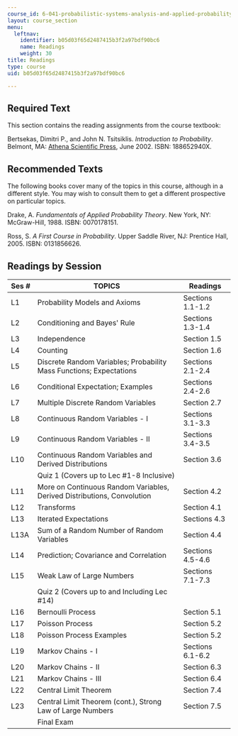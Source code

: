 ```yaml
---
course_id: 6-041-probabilistic-systems-analysis-and-applied-probability-spring-2006
layout: course_section
menu:
  leftnav:
    identifier: b05d03f65d2487415b3f2a97bdf90bc6
    name: Readings
    weight: 30
title: Readings
type: course
uid: b05d03f65d2487415b3f2a97bdf90bc6

---
```


Required Text
-------------

This section contains the reading assignments from the course textbook:

Bertsekas, Dimitri P., and John N. Tsitsiklis. _Introduction to Probability_. Belmont, MA: [Athena Scientific Press](http://www.athenasc.com/probbook.html), June 2002. ISBN: 188652940X.

Recommended Texts
-----------------

The following books cover many of the topics in this course, although in a different style. You may wish to consult them to get a different prospective on particular topics.

Drake, A. _Fundamentals of Applied Probability Theory_. New York, NY: McGraw-Hill, 1988. ISBN: 0070178151.

Ross, S. _A First Course in Probability_. Upper Saddle River, NJ: Prentice Hall, 2005. ISBN: 0131856626.

Readings by Session
-------------------

| Ses # | TOPICS | Readings |
| --- | --- | --- |
| L1 | Probability Models and Axioms | Sections 1.1-1.2 |
| L2 | Conditioning and Bayes' Rule | Sections 1.3-1.4 |
| L3 | Independence | Section 1.5 |
| L4 | Counting | Section 1.6 |
| L5 | Discrete Random Variables; Probability Mass Functions; Expectations | Sections 2.1-2.4 |
| L6 | Conditional Expectation; Examples | Sections 2.4-2.6 |
| L7 | Multiple Discrete Random Variables | Section 2.7 |
| L8 | Continuous Random Variables - I | Sections 3.1-3.3 |
| L9 | Continuous Random Variables - II | Sections 3.4-3.5 |
| L10 | Continuous Random Variables and Derived Distributions | Section 3.6 |
| &nbsp; | Quiz 1 (Covers up to Lec #1-8 Inclusive) | &nbsp; |
| L11 | More on Continuous Random Variables, Derived Distributions, Convolution | Section 4.2 |
| L12 | Transforms | Section 4.1 |
| L13 | Iterated Expectations | Sections 4.3 |
| L13A | Sum of a Random Number of Random Variables | Section 4.4 |
| L14 | Prediction; Covariance and Correlation | Sections 4.5-4.6 |
| L15 | Weak Law of Large Numbers | Sections 7.1-7.3 |
| &nbsp; | Quiz 2 (Covers up to and Including Lec #14) | &nbsp; |
| L16 | Bernoulli Process | Section 5.1 |
| L17 | Poisson Process | Section 5.2 |
| L18 | Poisson Process Examples | Section 5.2 |
| L19 | Markov Chains - I | Sections 6.1-6.2 |
| L20 | Markov Chains - II | Section 6.3 |
| L21 | Markov Chains - III | Section 6.4 |
| L22 | Central Limit Theorem | Section 7.4 |
| L23 | Central Limit Theorem (cont.), Strong Law of Large Numbers | Section 7.5 |
| &nbsp; | Final Exam |